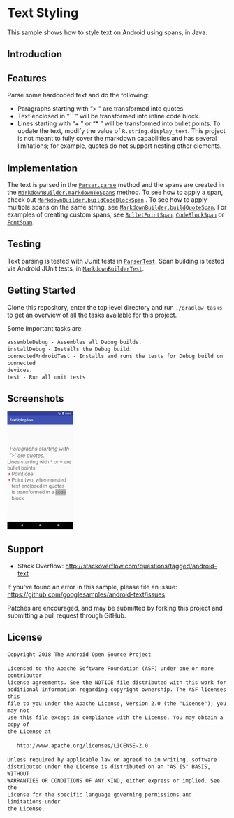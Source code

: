 Text Styling
============
This sample shows how to style text on Android using spans, in Java.

Introduction
------------
## Features
Parse some hardcoded text and do the following:
* Paragraphs starting with “> ” are transformed into quotes.
* Text enclosed in “```” will be transformed into inline code block.
* Lines starting with “+ ” or “* ” will be transformed into bullet points.
To update the text, modify the value of `R.string.display_text`.
This project is not meant to fully cover the markdown capabilities and has several limitations; for example, quotes do not support nesting other elements.

## Implementation
The text is parsed in the [`Parser.parse`](https://github.com/googlesamples/android-text/blob/master/TextStyling-Java/app/src/main/java/com/android/example/text/styling/parser/Parser.java#L62) method and the spans are created in the [`MarkdownBuilder.markdownToSpans`](https://github.com/googlesamples/android-text/blob/master/TextStyling-Java/app/src/main/java/com/android/example/text/styling/renderer/MarkdownBuilder.java#L62) method.
To see how to apply a span, check out [`MarkdownBuilder.buildCodeBlockSpan`](https://github.com/googlesamples/android-text/blob/master/TextStyling-Java/app/src/main/java/com/android/example/text/styling/renderer/MarkdownBuilder.java#L120) . To see how to apply multiple spans on the same string, see [`MarkdownBuilder.buildQuoteSpan`](https://github.com/googlesamples/android-text/blob/master/TextStyling-Java/app/src/main/java/com/android/example/text/styling/renderer/MarkdownBuilder.java#L108). For examples of creating custom spans, see [`BulletPointSpan`](https://github.com/googlesamples/android-text/blob/master/TextStyling-Java/app/src/main/java/com/android/example/text/styling/renderer/spans/BulletPointSpan.java), [`CodeBlockSpan`](https://github.com/googlesamples/android-text/blob/master/TextStyling-Java/app/src/main/java/com/android/example/text/styling/renderer/spans/CodeBlockSpan.java) or [`FontSpan`](https://github.com/googlesamples/android-text/blob/master/TextStyling-Java/app/src/main/java/com/android/example/text/styling/renderer/spans/FontSpan.java).

## Testing
Text parsing is tested with JUnit tests in [`ParserTest`](https://github.com/googlesamples/android-text/blob/master/TextStyling-Java/app/src/test/java/com/android/example/text/styling/parser/ParserTest.java). Span building is tested via Android JUnit tests, in [`MarkdownBuilderTest`](https://github.com/googlesamples/android-text/blob/master/TextStyling-Java/app/src/androidTest/java/com/android/example/text/styling/renderer/MarkdownBuilderTest.java).


Getting Started
---------------

Clone this repository, enter the top level directory and run `./gradlew tasks`
to get an overview of all the tasks available for this project.

Some important tasks are:

```
assembleDebug - Assembles all Debug builds.
installDebug - Installs the Debug build.
connectedAndroidTest - Installs and runs the tests for Debug build on connected
devices.
test - Run all unit tests.
```

Screenshots
-----------
<img src="../screenshots/main_activity.png" width="30%" />

Support
-------
- Stack Overflow: http://stackoverflow.com/questions/tagged/android-text

If you've found an error in this sample, please file an issue:
https://github.com/googlesamples/android-text/issues

Patches are encouraged, and may be submitted by forking this project and
submitting a pull request through GitHub.

License
--------
```
Copyright 2018 The Android Open Source Project

Licensed to the Apache Software Foundation (ASF) under one or more contributor
license agreements. See the NOTICE file distributed with this work for
additional information regarding copyright ownership. The ASF licenses this
file to you under the Apache License, Version 2.0 (the "License"); you may not
use this file except in compliance with the License. You may obtain a copy of
the License at

   http://www.apache.org/licenses/LICENSE-2.0

Unless required by applicable law or agreed to in writing, software
distributed under the License is distributed on an "AS IS" BASIS, WITHOUT
WARRANTIES OR CONDITIONS OF ANY KIND, either express or implied. See the
License for the specific language governing permissions and limitations under
the License.
```

